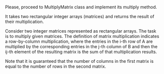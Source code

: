 Please, proceed to MultiplyMatrix class and implement its multiply method.

It takes two rectangular integer arrays (matrices) and returns the result of their multiplication.

Consider two integer matrices represented as rectangular arrays. The task is to multiply given matrices. The definition of matrix multiplication indicates a row-by-column multiplication, where the entries in the i-th row of A are multiplied by the corresponding entries in the j-th column of B and then the ij-th element of the resulting matrix is the sum of that multiplication results.

Note that it is guaranteed that the number of columns in the first matrix is equal to the number of rows in the second matrix.